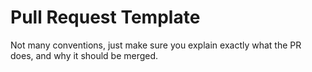 # Pull Request Template

Not many conventions, just make sure you explain exactly what the PR does, and why it should be merged.
